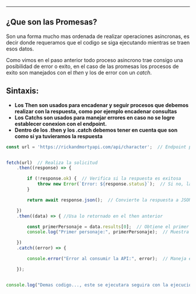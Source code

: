 
---
## ¿Que son las Promesas?
Son una forma mucho mas ordenada de realizar operaciones asincronas, es decir donde requeramos que el codigo se siga ejecutando mientras se traen esos datos. 

Como vimos en el paso anterior todo proceso asincrono trae consigo una posibilidad de error o exito, en el caso de las promesas los procesos de exito son manejados con el *then* y los de error con un *catch*.


## Sintaxis:
- **Los Then son usados para encadenar y seguir procesos que debemos realizar con la respuesta, como por ejemplo encadenar consultas**
- **Los Catchs son usados para manejar errores en caso no se logre establecer conexion con el endpoint.**
- **Dentro de los .then y los .catch debemos tener en cuenta que son como si ya tuvieramos la respuesta**


```js
const url = 'https://rickandmortyapi.com/api/character';  // Endpoint para obtener personajes


fetch(url)  // Realiza la solicitud
    .then((response) => {

        if (!response.ok) {  // Verifica si la respuesta es exitosa
            throw new Error(`Error: ${response.status}`);  // Si no, lanza un error
        }

        return await response.json();  // Convierte la respuesta a JSON y la retorna

    })
    .then((data) => { //Usa lo retornado en el then anterior

        const primerPersonaje = data.results[0];  // Obtiene el primer personaje de la lista
        console.log("Primer personaje:", primerPersonaje);  // Muestra información del personaje

    })
    .catch((error) => {

        console.error("Error al consumir la API:", error);  // Maneja errores

    });


console.log("Demas codigo..., este se ejecutara seguira con la ejecucion, por la asincronia")


```

